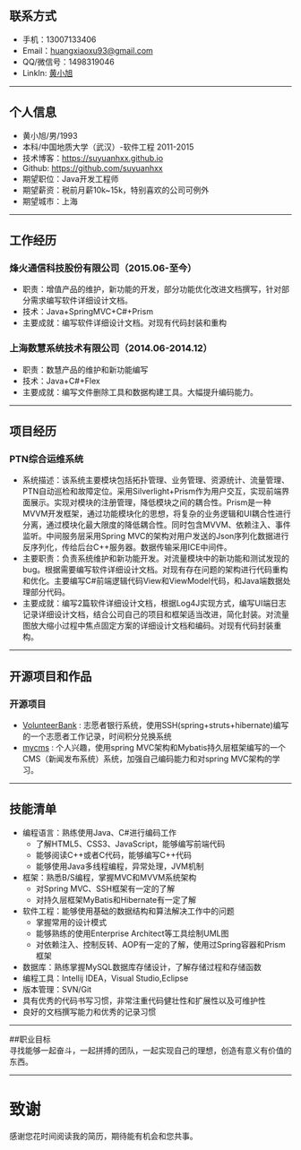 ## 联系方式
- 手机：13007133406
- Email：huangxiaoxu93@gmail.com
- QQ/微信号：1498319046
- LinkIn: [黄小旭](https://linkedin.com/in/小旭-黄-7b0b19b4)

---

## 个人信息

 - 黄小旭/男/1993 
 - 本科/中国地质大学（武汉）-软件工程 2011-2015
 - 技术博客：https://suyuanhxx.github.io
 - Github: https://github.com/suyuanhxx
 - 期望职位：Java开发工程师
 - 期望薪资：税前月薪10k~15k，特别喜欢的公司可例外
 - 期望城市：上海

---

## 工作经历
### 烽火通信科技股份有限公司（2015.06-至今）
- 职责：增值产品的维护，新功能的开发，部分功能优化改进文档撰写，针对部分需求编写软件详细设计文档。
- 技术：Java+SpringMVC+C#+Prism
- 主要成就：编写软件详细设计文档。对现有代码封装和重构

### 上海数慧系统技术有限公司（2014.06-2014.12） 
- 职责：数慧产品的维护和新功能编写
- 技术：Java+C#+Flex
- 主要成就：编写文件删除工具和数据构建工具。大幅提升编码能力。

---

## 项目经历
### PTN综合运维系统
- 系统描述：该系统主要模块包括拓扑管理、业务管理、资源统计、流量管理、PTN自动巡检和故障定位。采用Silverlight+Prism作为用户交互，实现前端界面展示。实现对模块的注册管理，降低模块之间的耦合性。Prism是一种MVVM开发框架，通过功能模块化的思想，将复杂的业务逻辑和UI耦合性进行分离，通过模块化最大限度的降低耦合性。同时包含MVVM、依赖注入、事件监听。中间服务层采用Spring MVC的架构对用户发送的Json序列化数据进行反序列化，传给后台C++服务器。数据传输采用ICE中间件。
- 主要职责：负责系统维护和新功能开发。对流量模块中的新功能和测试发现的bug。根据需要编写软件详细设计文档。对现有存在问题的架构进行代码重构和优化。主要编写C#前端逻辑代码View和ViewModel代码，和Java端数据处理部分代码。
-  主要成就：编写2篇软件详细设计文档，根据Log4J实现方式，编写UI端日志记录详细设计文档，结合公司自己的项目和框架适当改进，简化封装。对流量图放大缩小过程中焦点固定方案的详细设计文档和编码。对现有代码封装重构。

---

## 开源项目和作品
### 开源项目
 - [VolunteerBank](https://github.com/suyuanhxx/VolunteerBank) : 志愿者银行系统，使用SSH(spring+struts+hibernate)编写的一个志愿者工作记录，时间积分兑换系统
 - [mycms](https://github.com/suyuanhxx/mycms) : 个人兴趣，使用spring MVC架构和Mybatis持久层框架编写的一个CMS（新闻发布系统）系统，加强自己编码能力和对spring MVC架构的学习。
 
---

## 技能清单
- 编程语言：熟练使用Java、C#进行编码工作
    - 了解HTML5、CSS3、JavaScript，能够编写前端代码
    - 能够阅读C++或者C代码，能够编写C++代码
    - 能够使用Java多线程编程，异常处理，JVM机制
- 框架：熟悉B/S编程，掌握MVC和MVVM系统架构
    - 对Spring MVC、SSH框架有一定的了解
    - 对持久层框架MyBatis和Hibernate有一定了解
- 软件工程：能够使用基础的数据结构和算法解决工作中的问题  
    - 掌握常用的设计模式
    - 能够熟练的使用Enterprise Architect等工具绘制UML图
    - 对依赖注入、控制反转、AOP有一定的了解，使用过Spring容器和Prism框架
- 数据库：熟练掌握MySQL数据库存储设计，了解存储过程和存储函数
- 编程工具：Intellij IDEA，Visual Studio,Eclipse
- 版本管理：SVN/Git
- 具有优秀的代码书写习惯，非常注重代码健壮性和扩展性以及可维护性
- 良好的文档撰写能力和优秀的记录习惯

---

##职业目标  
寻找能够一起奋斗，一起拼搏的团队，一起实现自己的理想，创造有意义有价值的东西。

---


# 致谢
感谢您花时间阅读我的简历，期待能有机会和您共事。
